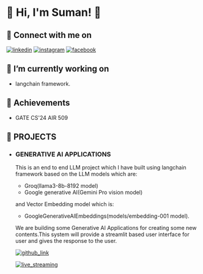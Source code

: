  # 🔗 Hi, I'm Suman! 👋
 
 ## 🔗 Connect with me on
[![linkedin](https://img.shields.io/badge/linkedin-0A66C2?style=for-the-badge&logo=linkedin&logoColor=white)](https://www.linkedin.com/in/sumanroy2004/) [![instagram](https://img.shields.io/badge/instagram-1DA1F?style=for-the-badge&logo=instagram&logoColor=white)](https://www.instagram.com/su_man.roy2004/?hl=en)  [![facebook](https://img.shields.io/badge/facebook-1DA1A2?style=for-the-badge&logo=facebook&logoColor=white)](https://www.facebook.com/profile.php?id=100069838520957) 
 
 ## 🔗 I’m currently working on
 -  langchain framework.
   
 ## 🔗 Achievements
 -  GATE CS'24 AIR 509

 ## 🔗 PROJECTS
   - ### GENERATIVE AI APPLICATIONS
     This is an end to end LLM project which I have built using langchain framework based on the LLM models which are:
     - Groq(llama3-8b-8192 model)
     - Google generative AI(Gemini Pro vision model)
     
     and Vector Embedding model which is:
     - GoogleGenerativeAIEmbeddings(models/embedding-001 model).
     
     We are building some Generative AI Applications for creating some new contents.This system will provide a streamlit based user interface for user and gives the response to the user.

     [![github_link](https://img.shields.io/badge/github_link-0A66C2?style=for-the-badge&logo=github&logoColor=white)](https://github.com/SumanRoy004/Generative-AI-Applications.git)

     [![live_streaming](https://img.shields.io/badge/live_streaming-1DA1F2?style=for-the-badge&logo=live_streaming&logoColor=white)](https://generative-ai-applications-nxz4vdcxgnsdzgyguftggq.streamlit.app/)
      
            

<!---
SumanRoy004/SumanRoy004 is a ✨ special ✨ repository because its `README.md` (this file) appears on your GitHub profile.
You can click the Preview link to take a look at your changes.
--->
